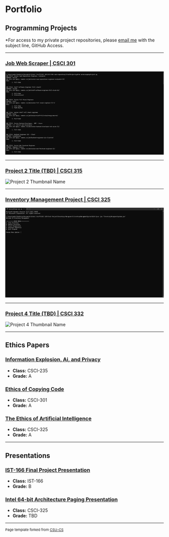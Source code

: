 Portfolio
=========

Programming Projects
--------------------

*For access to my private project repositories, please [email me](mailto:gjtiradorobles@csustudent.net?subject=GitHub%20Access) with the subject line, GitHub Access.

---
### [Job Web Scraper | CSCI 301](csci301Project.md)

![Job Web Scraper Thumbnail](images/CSCI301/outputCLIWebScraper.png)

---
### [Project 2 Title (TBD) | CSCI 315](csci315Project.md)

![Project 2 Thumbnail Name](images/dummy_thumbnail.jpg)

---
### [Inventory Management Project | CSCI 325](csci325Project.md)

![Inventory Management Thumbnail](images/CSCI325/325Thumbnail.png)

---
### [Project 4 Title (TBD) | CSCI 332](csci332Project.md)

![Project 4 Thumbnail Name](images/dummy_thumbnail.jpg)

---

Ethics Papers
-------------

### [Information Explosion, Ai, and Privacy](/pdf/Gabriel_Tirado_Ethics_Paper_CSCI235.pdf)

-   **Class:** CSCI-235 
-   **Grade:** A

### [Ethics of Copying Code](/pdf/Gabriel_Tirado_Ethics_Paper_CSCI301.pdf)

-   **Class:** CSCI-301
-   **Grade:** A

### [The Ethics of Artificial Intelligence](/pdf/Gabriel_Tirado_Ethics_Paper_CSCI325.pdf)

-   **Class:** CSCI-325
-   **Grade:** A

---

Presentations
-------------

### [IST-166 Final Project Presentation](/pdf/Gabriel_Tirado_IST166_Final_Project.pdf)

- **Class:** IST-166
- **Grade:** B


### [Intel 64-bit Architecture Paging Presentation](/pdf/Gabriel_Tirado_Paging_Presentation_CSCI325.pdf)

- **Class:** CSCI-325
- **Grade:** TBD

---

<p style="font-size:11px">Page template forked from <a href="https://github.com/csu-cs/csci-portfolio">CSU-CS</a></p>
<!-- Remove above link if you don't want to attributive -->
